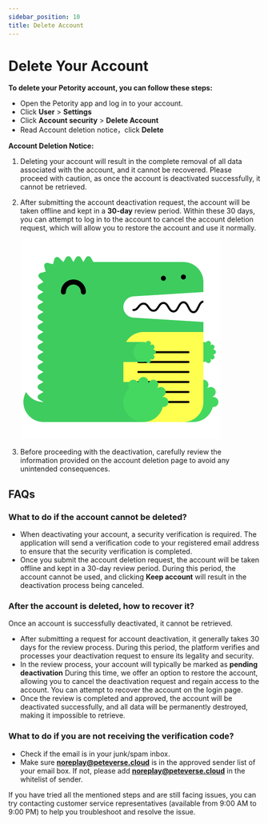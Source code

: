```yaml
---
sidebar_position: 10
title: Delete Account
---
```


# Delete Your Account
**To delete your Petority account, you can follow these steps:**
+ Open the Petority app and log in to your account.
+ Click **User** > **Settings**
+ Click **Account security** > **Delete Account**
+ Read Account deletion notice，click **Delete**

**Account Deletion Notice:**

1. Deleting your account will result in the complete removal of all data associated with the account, and it cannot be recovered. Please proceed with caution, as once the account is deactivated successfully, it cannot be retrieved.

2. After submitting the account deactivation request, the account will be taken offline and kept in a **30-day** review period. Within these 30 days, you can attempt to log in to the account to cancel the account deletion request, which will allow you to restore the account and use it normally.

    ![recover account](/img/logo.svg)

3. Before proceeding with the deactivation, carefully review the information provided on the account deletion page to avoid any unintended consequences.
## FAQs
### What to do if the account cannot be deleted?
+ When deactivating your account, a security verification is required. The application will send a verification code to your registered email address to ensure that the security verification is completed.
+ Once you submit the account deletion request, the account will be taken offline and kept in a 30-day review period. During this period, the account cannot be used, and clicking **Keep account** will result in the deactivation process being canceled.
### After the account is deleted, how to recover it?

Once an account is successfully deactivated, it cannot be retrieved.

+ After submitting a request for account deactivation, it generally takes 30 days for the review process. During this period, the platform verifies and processes your deactivation request to ensure its legality and security.
+ In the review process, your account will typically be marked as **pending deactivation**  During this time, we offer an option to restore the account, allowing you to cancel the deactivation request and regain access to the account. You can attempt to recover the account on the login page.
+ Once the review is completed and approved, the account will be deactivated successfully, and all data will be permanently destroyed, making it impossible to retrieve.
### What to do if you are not receiving the verification code?
+ Check if the email is in your junk/spam inbox.
+ Make sure **noreplay@peteverse.cloud** is in the approved sender list of your email box. If not, please add **noreplay@peteverse.cloud** in the whitelist of sender.

If you have tried all the mentioned steps and are still facing issues, you can try contacting customer service representatives (available from 9:00 AM to 9:00 PM) to help you troubleshoot and resolve the issue. 
 
